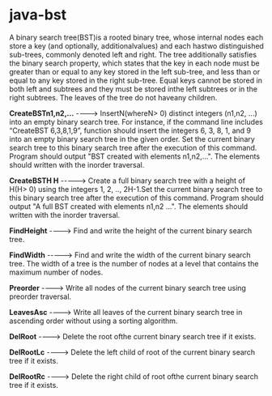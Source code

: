 # java-bst

A binary search tree(BST)is a rooted binary tree, whose internal nodes each store a key (and optionally, additionalvalues)  and  each  hastwo  distinguished  sub-trees,  commonly  denoted left and right. The tree additionally satisfies the binary search property, which states that the key in each node must be greater than or equal to any key stored in the left sub-tree, and less than or equal to any key stored in the right sub-tree. Equal keys cannot be stored in both left and subtrees and they must be stored inthe left subtrees or in the right subtrees. The leaves of the tree do not haveany children.

**CreateBSTn1,n2,...** ----> InsertN(whereN> 0) distinct integers (n1,n2, ...) into an empty binary search tree. For instance, if the     command line includes “CreateBST 6,3,8,1,9”, function should insert the integers 6, 3, 8, 1, and 9 into an empty binary search tree in the given order. Set  the  current  binary  search  tree  to  this  binary  search  tree  after  the execution of this command. Program should output "BST  created  with  elements  n1,n2,...". The elements should written with the inorder traversal.

**CreateBSTH H** -----> Create  a  full  binary  search  tree  with  a  height  of H(H>  0)  using  the integers 1, 2, .., 2H-1.Set  the  current  binary  search  tree  to  this  binary  search  tree  after  the execution of this command. Program should output "A full BST created with elements n1,n2 ...". The elements should written with the inorder traversal.

**FindHeight** ----> Find and write the height of the current binary search tree. 

**FindWidth** -----> Find and write the width of the current binary search tree. The width of a tree is the number of nodes at a level that contains the maximum number of nodes.

**Preorder** ----> Write all nodes of the current binary search tree using preorder traversal.

**LeavesAsc** ----> Write all  leaves  of  the  current  binary  search  tree  in  ascending  order without using a sorting algorithm.

**DelRoot** ----> Delete the root ofthe current binary search tree if it exists.

**DelRootLc** ----> Delete the left child of root of the current binary search tree if it exists.

**DelRootRc** ----> Delete the right child of root ofthe current binary search tree if it exists.
